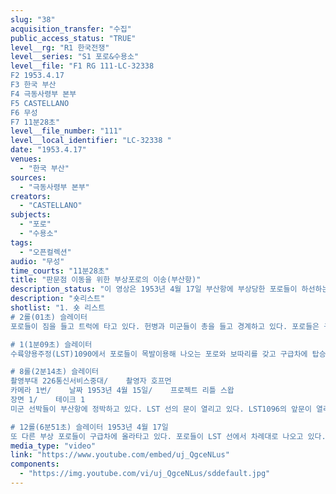 ```yaml
---
slug: "38"
acquisition_transfer: "수집"
public_access_status: "TRUE"
level__rg: "R1 한국전쟁"
level__series: "S1 포로&수용소"
level__file: "F1 RG 111-LC-32338 
F2 1953.4.17
F3 한국 부산
F4 극동사령부 본부
F5 CASTELLANO
F6 무성
F7 11분28초"
level__file_number: "111"
level__local_identifier: "LC-32338 "
date: "1953.4.17"
venues: 
  - "한국 부산"
sources: 
  - "극동사령부 본부"
creators: 
  - "CASTELLANO"
subjects: 
  - "포로"
  - "수용소"
tags: 
  - "오픈컬렉션"
audio: "무성"
time_courts: "11분28초"
title: "판문점 이동을 위한 부상포로의 이송(부산항)"
description_status: "이 영상은 1953년 4월 17일 부산항에 부상당한 포로들이 하선하는 장면으로 구성되었다. 부산항에 LST 1096은 부상포로들을 하선시키고 있다. 포로들은 구급차에 실려 부산제2포로수용소와 병원수용소에 일시 수용되었다. 이들은 부산에서 출발해 대구-대전-영등포에 도착했다. 영등포임시수용소에서 부상포로들은 다시 점검을 받고 문산역으로 출발했다. 문산역에 도착한 부상포로들은 자유의 집으로 이동하고 4월 20일부터 5월 3일까지 북이나 남으로 돌아왔다. "
description: "숏리스트"
shotlist: "1. 숏 리스트
# 2롤(01초) 슬레이터
포로들이 짐을 들고 트럭에 타고 있다. 헌병과 미군들이 총을 들고 경계하고 있다. 포로들은 구급차에 실려 출발한다. 구급차들이 부산부두에 도착해 있다. 수륙양용주정(LST) 1090에서 포로들이 내리고 있다.

# 1(1분09초) 슬레이터
수륙양용주정(LST)1090에서 포로들이 목발이용해 나오는 포로와 보따리를 갖고 구급차에 탑승하고 있다. 

# 8롤(2분14초) 슬레이터 
촬영부대 226통신서비스중대/    촬영자 호프먼
카메라 1번/    날짜 1953년 4월 15일/    프로젝트 리틀 스왑
장면 1/    테이크 1
미군 선박들이 부산항에 정박하고 있다. LST 선의 문이 열리고 있다. LST1096의 앞문이 열리고 있다. 들것에 실려나오는 포로와 그 광경을 지켜보는 미군들이 있다. 포로는 구급차에 실려지고 있다. 한쪽 다리를 잃은 포로가 목발을 이용해 걷고 있다. 부상이 가볍운 포로들은 단체로 큰 구급차에 올라타고 있다.

# 12롤(6분51초) 슬레이터 1953년 4월 17일
또 다른 부상 포로들이 구급차에 올라타고 있다. 포로들이 LST 선에서 차례대로 나오고 있다. 모든 포로들은 목에 포로 태그를 메고 있다. (9분09초) 부산항 인근 전경이 보인다. 그 도로 위로 부상포로들을 실은 차량들이 지나가고 있다. 일반 구급차량과 버스형 구급차량들이 줄지어 도로를 달리고 있다."
media_type: "video"
link: "https://www.youtube.com/embed/uj_QgceNLus"
components: 
  - "https://img.youtube.com/vi/uj_QgceNLus/sddefault.jpg"
---
```

